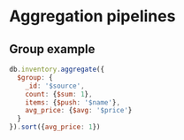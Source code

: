 # Aggregation pipelines

## Group example

```javascript
db.inventory.aggregate({
  $group: {
    _id: '$source',
    count: {$sum: 1},
    items: {$push: '$name'},
    avg_price: {$avg: '$price'}
  }
}).sort({avg_price: 1})
```
